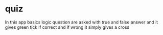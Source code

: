 # quiz

In this app basics logic question are asked with true and false answer and it gives green tick if correct and if wrong it simply gives a cross
